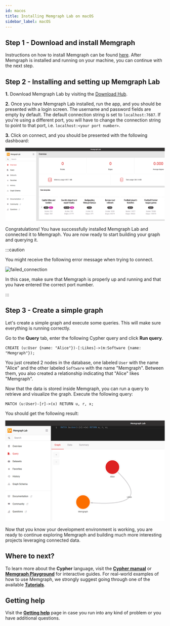 ```yaml
---
id: macos
title: Installing Memgraph Lab on macOS
sidebar_label: macOS
---
```


## Step 1 - Download and install Memgraph

Instructions on how to install Memgraph can be found
[here](/memgraph/installation). After Memgraph is installed
and running on your machine, you can continue with the next step.

## Step 2 - Installing and setting up Memgraph Lab

**1.** Download Memgraph Lab by visiting the [Download
Hub](https://memgraph.com/download/#lab).

**2.** Once you have Memgraph Lab installed, run the app, and you should be
presented with a login screen. The username and password fields are empty by
default. The default connection string is set to `localhost:7687`. If you're
using a different port, you will have to change the connection string to point
to that port, i.e. `localhost:<your port number>`.

**3.** Click on connect, and you should be presented with the following
dashboard:

![lab-dashboard](../data/installation/lab-dashboard.png)

Congratulations! You have successfully installed Memgraph Lab and connected it
to Memgraph. You are now ready to start building your graph and querying it.

:::caution

You might receive the following error message when trying to connect.

![failed_connection](../data/failed_connection.png)

In this case, make sure that Memgraph is properly up and running and that you
have entered the correct port number.

:::

## Step 3 - Create a simple graph

Let's create a simple graph and execute some queries. This will make sure
everything is running correctly.

Go to the **Query** tab, enter the following Cypher query and click **Run
query**.

```cypher
CREATE (u:User {name: "Alice"})-[:Likes]->(m:Software {name: "Memgraph"});
```

You just created 2 nodes in the database, one labeled `User` with the name
"Alice" and the other labeled `Software` with the name "Memgraph". Between them,
you also created a relationship indicating that "Alice" likes "Memgraph".

Now that the data is stored inside Memgraph, you can run a query to retrieve and
visualize the graph. Execute the following query:

```cypher
MATCH (u:User)-[r]->(x) RETURN u, r, x;
```

You should get the following result:

![graph_result](../data/installation/lab-graph.png)

Now that you know your development environment is working, you are ready to
continue exploring Memgraph and building much more interesting projects
leveraging connected data.

## Where to next?

To learn more about the **Cypher** language, visit the **[Cypher
manual](/cypher-manual)** or **[Memgraph
Playground](https://playground.memgraph.com/)** for interactive guides. For
real-world examples of how to use Memgraph, we strongly suggest going through
one of the available **[Tutorials](/memgraph/tutorials)**.

## Getting help

Visit the **[Getting help](/help-center)** page in case you run into any kind of
problem or you have additional questions.
